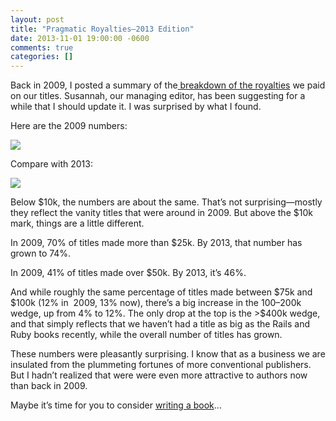 ```yaml
---
layout: post
title: "Pragmatic Royalties—2013 Edition"
date: 2013-11-01 19:00:00 -0600
comments: true
categories: []
---
```


Back in 2009, I posted a summary of the<a href="http://pragdave.tumblr.com/post/68440628303/pragmatic-bookshelf-royalty-rates"> breakdo</a><a href="http://pragdave.tumblr.com/post/68440628303/pragmatic-bookshelf-royalty-rates">wn of the royalties</a> we paid on our titles. Susannah, our managing editor, has been suggesting for a while that I should update it. I was surprised by what I found.


Here are the 2009 numbers:




<img src="https://31.media.tumblr.com/bf3f91aab2dfab0a30a28630c2b966af/tumblr_inline_my1dt39C4Y1rgo2z9.png"/>





Compare with 2013:




<img src="https://31.media.tumblr.com/ba431a0884256752c728d64fc2e2f6e4/tumblr_inline_my1dtfrZGh1rgo2z9.png"/>





Below $10k, the numbers are about the same. That’s not surprising—mostly they reflect the vanity titles that were around in 2009. But above the $10k mark, things are a little different.


In 2009, 70% of titles made more than $25k. By 2013, that number has grown to 74%.


In 2009, 41% of titles made over $50k. By 2013, it’s 46%.


And while roughly the same percentage of titles made between $75k and $100k (12% in  2009, 13% now), there’s a big increase in the $100–$200k wedge, up from 4% to 12%. The only drop at the top is the >$400k wedge, and that simply reflects that we haven’t had a title as big as the Rails and Ruby books recently, while the overall number of titles has grown.


These numbers were pleasantly surprising. I know that as a business we are insulated from the plummeting fortunes of more conventional publishers. But I hadn’t realized that were were even more attractive to authors now than back in 2009.


Maybe it’s time for you to consider <a href="http://pragprog.com/write-for-us">writing a book</a>…

